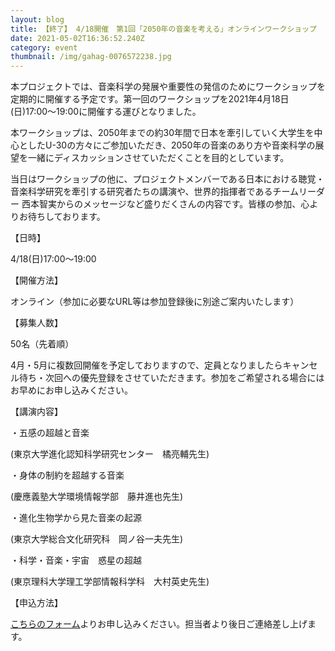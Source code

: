 ```yaml
---
layout: blog
title: 【終了】 4/18開催　第1回「2050年の音楽を考える」オンラインワークショップ
date: 2021-05-02T16:36:52.240Z
category: event
thumbnail: /img/gahag-0076572238.jpg
---
```

本プロジェクトでは、音楽科学の発展や重要性の発信のためにワークショップを定期的に開催する予定です。第一回のワークショップを2021年4月18日(日)17:00〜19:00に開催する運びとなりました。

本ワークショップは、2050年までの約30年間で日本を牽引していく大学生を中心としたU-30の方々にご参加いただき、2050年の音楽のあり方や音楽科学の展望を一緒にディスカッションさせていただくことを目的としています。

当日はワークショップの他に、プロジェクトメンバーである日本における聴覚・音楽科学研究を牽引する研究者たちの講演や、世界的指揮者であるチームリーダー 西本智実からのメッセージなど盛りだくさんの内容です。皆様の参加、心よりお待ちしております。

【日時】

4/18(日)17:00〜19:00

【開催方法】

オンライン（参加に必要なURL等は参加登録後に別途ご案内いたします）

【募集人数】

50名（先着順）

4月・5月に複数回開催を予定しておりますので、定員となりましたらキャンセル待ち・次回への優先登録をさせていただきます。参加をご希望される場合にはお早めにお申し込みください。

【講演内容】

・五感の超越と音楽

(東京大学進化認知科学研究センター　橘亮輔先生)

・身体の制約を超越する音楽

(慶應義塾大学環境情報学部　藤井進也先生)

・進化生物学から見た音楽の起源

(東京大学総合文化研究科　岡ノ谷一夫先生)

・科学・音楽・宇宙　惑星の超越

(東京理科大学理工学部情報科学科　大村英史先生)

【申込方法】

[こちらのフォーム](<https://docs.google.com/forms/d/e/1FAIpQLScNY79f0JHATdBJylHu9meQM-pdc4q7zv3j8O6VlDVr8-VZ_w/viewform>)よりお申し込みください。担当者より後日ご連絡差し上げます。